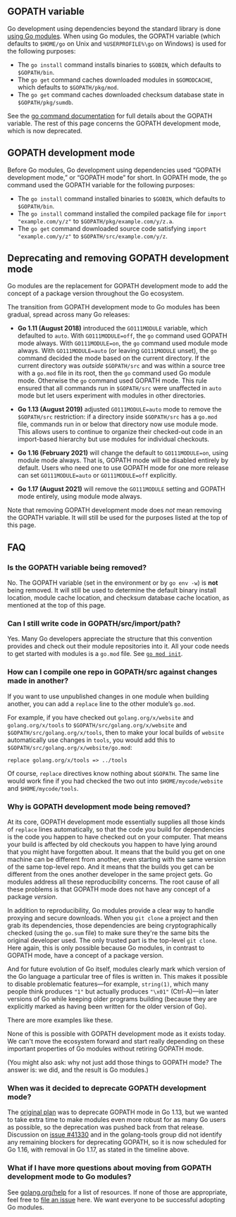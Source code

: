 ## GOPATH variable

Go development using dependencies beyond the standard library is done [using Go modules](https://blog.golang.org/using-go-modules). When using Go modules, the GOPATH variable (which defaults to `$HOME/go` on Unix and `%USERPROFILE%\go` on Windows) is used for the following purposes:

 - The `go install` command installs binaries to `$GOBIN`, which defaults to `$GOPATH/bin`.
 - The `go get` command caches downloaded modules in `$GOMODCACHE`, which defaults to `$GOPATH/pkg/mod`.
 - The `go get` command caches downloaded checksum database state in `$GOPATH/pkg/sumdb`.

See the [go command documentation](http://golang.org/cmd/go/#hdr-GOPATH_environment_variable) for full details about the GOPATH variable. The rest of this page concerns the GOPATH development mode, which is now deprecated.

## GOPATH development mode

Before Go modules, Go development using dependencies used “GOPATH development mode,” or “GOPATH mode” for short. In GOPATH mode, the `go` command used the GOPATH variable for the following purposes:

 - The `go install` command installed binaries to `$GOBIN`, which defaults to `$GOPATH/bin`.
 - The `go install` command installed the compiled package file for `import "example.com/y/z"` to `$GOPATH/pkg/example.com/y/z.a`.
 - The `go get` command downloaded source code satisfying `import "example.com/y/z"` to `$GOPATH/src/example.com/y/z`.
 
## Deprecating and removing GOPATH development mode

Go modules are the replacement for GOPATH development mode to add the concept of a package version throughout the Go ecosystem.

The transition from GOPATH development mode to Go modules has been gradual, spread across many Go releases:

- **Go 1.11 (August 2018)** introduced the `GO111MODULE` variable, which defaulted to `auto`.
  With `GO111MODULE=off`, the `go` command used GOPATH mode always.
  With `GO111MODULE=on`, the `go` command used module mode always.
  With `GO111MODULE=auto` (or leaving `GO111MODULE` unset), the `go` command decided the mode based on the current directory. If the current directory was _outside_ `$GOPATH/src` and was within a source tree with a `go.mod` file in its root, then the `go` command used Go module mode. Otherwise the `go` command used GOPATH mode. This rule ensured that all commands run in `$GOPATH/src` were unaffected in `auto` mode but let users experiment with modules in other directories.

- **Go 1.13 (August 2019)** adjusted `GO111MODULE=auto` mode to remove the `$GOPATH/src` restriction: if a directory inside `$GOPATH/src` has a `go.mod` file, commands run in or below that directory now use module mode. This allows users to continue to organize their checked-out code in an import-based hierarchy but use modules for individual checkouts.

- **Go 1.16 (February 2021)** will change the default to `GO111MODULE=on`, using module mode always. That is, GOPATH mode will be disabled entirely by default. Users who need one to use GOPATH mode for one more release can set `GO111MODULE=auto` or `GO111MODULE=off` explicitly.

- **Go 1.17 (August 2021)** will remove the `GO111MODULE` setting and GOPATH mode entirely, using module mode always.

Note that removing GOPATH development mode does _not_ mean removing the GOPATH variable. It will still be used for the purposes listed at the top of this page.

## FAQ

### Is the GOPATH variable being removed?

No. The GOPATH variable (set in the environment or by `go env -w`) is **not** being removed. It will still be used to determine the default binary install location, module cache location, and checksum database cache location, as mentioned at the top of this page. 

### Can I still write code in GOPATH/src/import/path?

Yes. Many Go developers appreciate the structure that this convention provides and check out their module repositories into it. All your code needs to get started with modules is a `go.mod` file. See [`go mod init`](https://golang.org/cmd/go/#hdr-Initialize_new_module_in_current_directory).

### How can I compile one repo in GOPATH/src against changes made in another?

If you want to use unpublished changes in one module when building another, you can add a `replace` line to the other module’s `go.mod`.

For example, if you have checked out `golang.org/x/website` and `golang.org/x/tools` to `$GOPATH/src/golang.org/x/website` and `$GOPATH/src/golang.org/x/tools`, then to make your local builds of `website` automatically use changes in `tools`, you would add this to `$GOPATH/src/golang.org/x/website/go.mod`:

    replace golang.org/x/tools => ../tools

Of course, `replace` directives know nothing about `$GOPATH`. The same line would work fine if you had checked the two out into `$HOME/mycode/website` and `$HOME/mycode/tools`.

### Why is GOPATH development mode being removed?

At its core, GOPATH development mode essentially supplies all those kinds of `replace` lines automatically, so that the code you build for dependencies is the code you happen to have checked out on your computer. That means your build is affected by old checkouts you happen to have lying around that you might have forgotten about. It means that the build you get on one machine can be different from another, even starting with the same version of the same top-level repo. And it means that the builds you get can be different from the ones another developer in the same project gets. Go modules address all these reproducibility concerns. The root cause of all these problems is that GOPATH mode does not have any concept of a package _version_.

In addition to reproducibility, Go modules provide a clear way to handle proxying and secure downloads. When you `git clone` a project and then grab its dependencies, those dependencies are being cryptographically checked (using the `go.sum` file) to make sure they're the same bits the original developer used. The only trusted part is the top-level `git clone`. Here again, this is only possible because Go modules, in contrast to GOPATH mode, have a concept of a package version.

And for future evolution of Go itself, modules clearly mark which version of the Go language a particular tree of files is written in. This makes it possible to disable problematic features—for example, `string(1)`, which many people think produces `"1"` but actually produces `"\x01"` (Ctrl-A)—in later versions of Go while keeping older programs building (because they are explicitly marked as having been written for the older version of Go).

There are more examples like these.

None of this is possible with GOPATH development mode as it exists today. We can't move the ecosystem forward and start really depending on these important properties of Go modules without retiring GOPATH mode.

(You might also ask: why not just add those things to GOPATH mode? The answer is: we did, and the result is Go modules.)

### When was it decided to deprecate GOPATH development mode?

The [original plan](https://blog.golang.org/modules2019) was to deprecate GOPATH mode in Go 1.13, but we wanted to take extra time to make modules even more robust for as many Go users as possible, so the deprecation was pushed back from that release. Discussion on [issue #41330](https://golang.org/issue/41330) and in the golang-tools group did not identify any remaining blockers for deprecating GOPATH, so it is now scheduled for Go 1.16, with removal in Go 1.17, as stated in the timeline above.

### What if I have more questions about moving from GOPATH development mode to Go modules?

See [golang.org/help](https://golang.org/help/) for a list of resources. If none of those are appropriate, feel free to [file an issue](https://golang.org/issue) here. We want everyone to be successful adopting Go modules.
